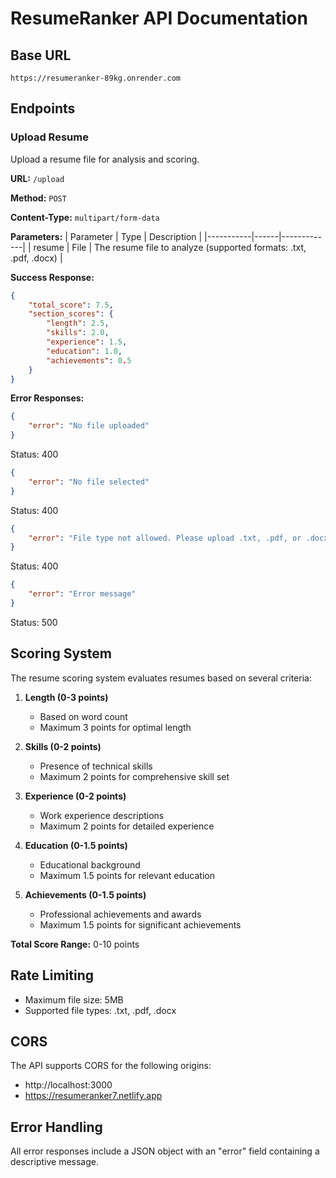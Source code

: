 # ResumeRanker API Documentation

## Base URL
```
https://resumeranker-89kg.onrender.com
```

## Endpoints

### Upload Resume
Upload a resume file for analysis and scoring.

**URL:** `/upload`

**Method:** `POST`

**Content-Type:** `multipart/form-data`

**Parameters:**
| Parameter | Type | Description |
|-----------|------|-------------|
| resume | File | The resume file to analyze (supported formats: .txt, .pdf, .docx) |

**Success Response:**
```json
{
    "total_score": 7.5,
    "section_scores": {
        "length": 2.5,
        "skills": 2.0,
        "experience": 1.5,
        "education": 1.0,
        "achievements": 0.5
    }
}
```

**Error Responses:**
```json
{
    "error": "No file uploaded"
}
```
Status: 400

```json
{
    "error": "No file selected"
}
```
Status: 400

```json
{
    "error": "File type not allowed. Please upload .txt, .pdf, or .docx files."
}
```
Status: 400

```json
{
    "error": "Error message"
}
```
Status: 500

## Scoring System

The resume scoring system evaluates resumes based on several criteria:

1. **Length (0-3 points)**
   - Based on word count
   - Maximum 3 points for optimal length

2. **Skills (0-2 points)**
   - Presence of technical skills
   - Maximum 2 points for comprehensive skill set

3. **Experience (0-2 points)**
   - Work experience descriptions
   - Maximum 2 points for detailed experience

4. **Education (0-1.5 points)**
   - Educational background
   - Maximum 1.5 points for relevant education

5. **Achievements (0-1.5 points)**
   - Professional achievements and awards
   - Maximum 1.5 points for significant achievements

**Total Score Range:** 0-10 points

## Rate Limiting
- Maximum file size: 5MB
- Supported file types: .txt, .pdf, .docx

## CORS
The API supports CORS for the following origins:
- http://localhost:3000
- https://resumeranker7.netlify.app

## Error Handling
All error responses include a JSON object with an "error" field containing a descriptive message. 